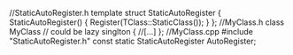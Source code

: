 //StaticAutoRegister.h
template<typename TClass>
struct StaticAutoRegister
{
	StaticAutoRegister()
	{
		Register(TClass::StaticClass());
	}
};
//MyClass.h
class MyClass   // could be lazy singlton
{
    //[...]
};
//MyClass.cpp
#include "StaticAutoRegister.h"
const static StaticAutoRegister<MyClass> AutoRegister;
